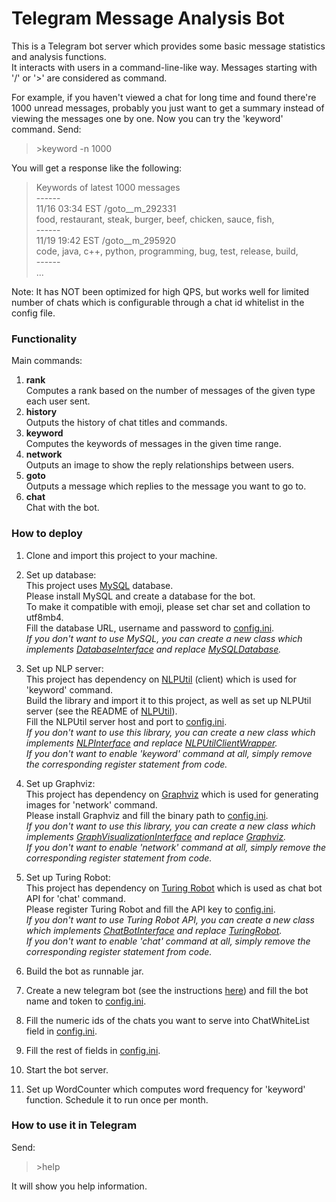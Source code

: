 Telegram Message Analysis Bot
===================================

This is a Telegram bot server which provides some basic message statistics and analysis functions.<br>
It interacts with users in a command-line-like way. Messages starting with '/' or '>' are considered as command.<br>

For example, if you haven't viewed a chat for long time and found there're 1000 unread messages, probably you just want to get a summary instead of viewing the messages one by one. Now you can try the 'keyword' command. Send:
<blockquote>
  >keyword -n 1000
</blockquote>
You will get a response like the following:
<blockquote>
  Keywords of latest 1000 messages<br>
  ------<br>
  11/16 03:34 EST    /goto__m_292331<br>
  food, restaurant, steak, burger, beef, chicken, sauce, fish, <br>
  ------<br>
  11/19 19:42 EST    /goto__m_295920<br>
  code, java, c++, python, programming, bug, test, release, build, <br>
  ------<br>
  ...
</blockquote>

Note: It has NOT been optimized for high QPS, but works well for limited number of chats which is configurable through a chat id whitelist in the config file.

### Functionality

Main commands:
1. <b>rank</b><br>
   Computes a rank based on the number of messages of the given type each user sent.
2. <b>history</b><br>
   Outputs the history of chat titles and commands.
3. <b>keyword</b><br>
   Computes the keywords of messages in the given time range.
4. <b>network</b><br>
   Outputs an image to show the reply relationships between users.
5. <b>goto</b><br>
   Outputs a message which replies to the message you want to go to.
6. <b>chat</b><br>
   Chat with the bot.

### How to deploy

1. Clone and import this project to your machine.<br>

2. Set up database:<br>
   This project uses [MySQL](https://www.mysql.com/) database.<br>
   Please install MySQL and create a database for the bot.<br>
   To make it compatible with emoji, please set char set and collation to utf8mb4.<br>
   Fill the database URL, username and password to [config.ini](https://github.com/neoshell/TelegramMessageAnalysisBot/blob/master/telegram-message-analysis-bot/config.ini).<br>
   <i>If you don't want to use MySQL, you can create a new class which implements [DatabaseInterface](https://github.com/neoshell/TelegramMessageAnalysisBot/blob/master/telegram-message-analysis-bot/src/main/java/com/neoshell/telegram/messageanalysisbot/database/DatabaseInterface.java) and replace [MySQLDatabase](https://github.com/neoshell/TelegramMessageAnalysisBot/blob/master/telegram-message-analysis-bot/src/main/java/com/neoshell/telegram/messageanalysisbot/database/MySQLDatabase.java).</i><br>
  
3. Set up NLP server:<br>
   This project has dependency on [NLPUtil](https://github.com/neoshell/NLPUtil) (client) which is used for 'keyword' command.<br>
   Build the library and import it to this project, as well as set up NLPUtil server (see the README of [NLPUtil](https://github.com/neoshell/NLPUtil)).<br>
   Fill the NLPUtil server host and port to [config.ini](https://github.com/neoshell/TelegramMessageAnalysisBot/blob/master/telegram-message-analysis-bot/config.ini).<br>
   <i>If you don't want to use this library, you can create a new class which implements [NLPInterface](https://github.com/neoshell/TelegramMessageAnalysisBot/blob/master/telegram-message-analysis-bot/src/main/java/com/neoshell/telegram/messageanalysisbot/nlp/NLPInterface.java) and replace [NLPUtilClientWrapper](https://github.com/neoshell/TelegramMessageAnalysisBot/blob/master/telegram-message-analysis-bot/src/main/java/com/neoshell/telegram/messageanalysisbot/nlp/NLPUtilClientWrapper.java).</i><br>
   <i>If you don't want to enable 'keyword' command at all, simply remove the corresponding register statement from code.</i><br>

4. Set up Graphviz:<br>
   This project has dependency on [Graphviz](https://graphviz.gitlab.io/) which is used for generating images for 'network' command.<br>
   Please install Graphviz and fill the binary path to [config.ini](https://github.com/neoshell/TelegramMessageAnalysisBot/blob/master/telegram-message-analysis-bot/config.ini).<br>
   <i>If you don't want to use this library, you can create a new class which implements [GraphVisualizationInterface](https://github.com/neoshell/TelegramMessageAnalysisBot/blob/master/telegram-message-analysis-bot/src/main/java/com/neoshell/telegram/messageanalysisbot/visualization/GraphVisualizationInterface.java) and replace [Graphviz](https://github.com/neoshell/TelegramMessageAnalysisBot/blob/master/telegram-message-analysis-bot/src/main/java/com/neoshell/telegram/messageanalysisbot/visualization/Graphviz.java).</i><br>
   <i>If you don't want to enable 'network' command at all, simply remove the corresponding register statement from code.</i><br>

5. Set up Turing Robot:<br>
   This project has dependency on [Turing Robot](http://www.tuling123.com/) which is used as chat bot API for 'chat' command.<br>
   Please register Turing Robot and fill the API key to [config.ini](https://github.com/neoshell/TelegramMessageAnalysisBot/blob/master/telegram-message-analysis-bot/config.ini).<br>
   <i>If you don't want to use Turing Robot API, you can create a new class which implements [ChatBotInterface](https://github.com/neoshell/TelegramMessageAnalysisBot/blob/master/telegram-message-analysis-bot/src/main/java/com/neoshell/telegram/messageanalysisbot/chatbot/ChatBotInterface.java) and replace [TuringRobot](https://github.com/neoshell/TelegramMessageAnalysisBot/blob/master/telegram-message-analysis-bot/src/main/java/com/neoshell/telegram/messageanalysisbot/chatbot/TuringRobot.java).</i><br>
   <i>If you don't want to enable 'chat' command at all, simply remove the corresponding register statement from code.</i><br>

6. Build the bot as runnable jar.<br>

7. Create a new telegram bot (see the instructions [here](https://telegram.org/blog/bot-revolution)) and fill the bot name and token to [config.ini](https://github.com/neoshell/TelegramMessageAnalysisBot/blob/master/telegram-message-analysis-bot/config.ini).<br>

8. Fill the numeric ids of the chats you want to serve into ChatWhiteList field in [config.ini](https://github.com/neoshell/TelegramMessageAnalysisBot/blob/master/telegram-message-analysis-bot/config.ini).<br>

9. Fill the rest of fields in [config.ini](https://github.com/neoshell/TelegramMessageAnalysisBot/blob/master/telegram-message-analysis-bot/config.ini).<br>

10. Start the bot server.<br>

11. Set up WordCounter which computes word frequency for 'keyword' function. Schedule it to run once per month.

### How to use it in Telegram

Send:
<blockquote>
  >help
</blockquote>
It will show you help information.
